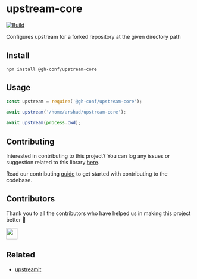# upstream-core

[![Build](https://img.shields.io/travis/com/gh-conf/upstream-core.svg)](https://travis-ci.com/gh-conf/upstream-core/)

Configures upstream for a forked repository at the given directory path

## Install

```
npm install @gh-conf/upstream-core
```

## Usage

```js
const upstream = require('@gh-conf/upstream-core');

await upstream('/home/arshad/upstream-core');

await upstream(process.cwd);
```

## Contributing

Interested in contributing to this project?
You can log any issues or suggestion related to this library [here](https://github.com/gh-conf/upstream-core/issues/new).

Read our contributing [guide](CONTRIBUTING.md) to get started with contributing to the codebase.

## Contributors

Thank you to all the contributors who have helped us in making this project better 🙌

<a href="https://github.com/arshadkazmi42"><img src="https://github.com/arshadkazmi42.png" width="30" /></a>

## Related

- [upstreamit](https://github.com/gh-conf/upstreamit)